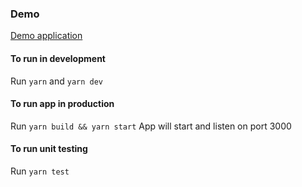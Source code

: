 ### Demo
[Demo application](https://central-tech-ecommerce.vercel.app/)

#### To run in development

Run `yarn` and `yarn dev`

#### To run app in production

Run `yarn build && yarn start` App will start and listen on port 3000

#### To run unit testing

Run `yarn test`
